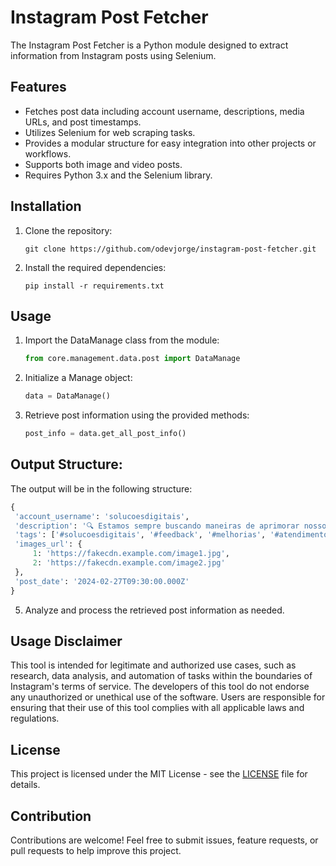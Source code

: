 # Instagram Post Fetcher

The Instagram Post Fetcher is a Python module designed to extract information from Instagram posts using Selenium.

## Features

- Fetches post data including account username, descriptions, media URLs, and post timestamps.
- Utilizes Selenium for web scraping tasks.
- Provides a modular structure for easy integration into other projects or workflows.
- Supports both image and video posts.
- Requires Python 3.x and the Selenium library.

## Installation

1. Clone the repository:
   ```
   git clone https://github.com/odevjorge/instagram-post-fetcher.git
   ```

2. Install the required dependencies:
   ```
   pip install -r requirements.txt
   ```

## Usage

1. Import the DataManage class from the module:
   ```python
   from core.management.data.post import DataManage
   ```

2. Initialize a Manage object:
   ```python
   data = DataManage()
   ```

3. Retrieve post information using the provided methods:
   ```python
   post_info = data.get_all_post_info()
   ```

## Output Structure:

The output will be in the following structure:

   ```python
   {
    'account_username': 'solucoesdigitais',
    'description': '🔍 Estamos sempre buscando maneiras de aprimorar nossos serviços e atender melhor aos nossos clientes. Quais sugestões você tem para nós?\n\n',
    'tags': ['#solucoesdigitais', '#feedback', '#melhorias', '#atendimentocliente'],
    'images_url': {
        1: 'https://fakecdn.example.com/image1.jpg',
        2: 'https://fakecdn.example.com/image2.jpg'
    },
    'post_date': '2024-02-27T09:30:00.000Z'
   }
   ```

5. Analyze and process the retrieved post information as needed.

## Usage Disclaimer

This tool is intended for legitimate and authorized use cases, such as research, data analysis, and automation of tasks within the boundaries of Instagram's terms of service. The developers of this tool do not endorse any unauthorized or unethical use of the software. Users are responsible for ensuring that their use of this tool complies with all applicable laws and regulations.

## License

This project is licensed under the MIT License - see the [LICENSE](LICENSE) file for details.

## Contribution

Contributions are welcome! Feel free to submit issues, feature requests, or pull requests to help improve this project.
